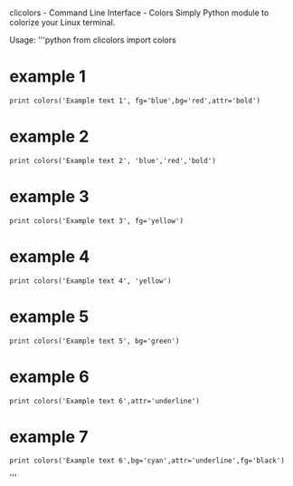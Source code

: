 ###
clicolors - Command Line Interface - Colors
Simply Python module to colorize your Linux terminal. 

Usage:
'''python
from clicolors import colors

# example 1
    print colors('Example text 1', fg='blue',bg='red',attr='bold')

# example 2
    print colors('Example text 2', 'blue','red','bold')

# example 3
    print colors('Example text 3', fg='yellow')

# example 4
    print colors('Example text 4', 'yellow')

# example 5
    print colors('Example text 5', bg='green')

# example 6
    print colors('Example text 6',attr='underline')

# example 7
    print colors('Example text 6',bg='cyan',attr='underline',fg='black')
'''
